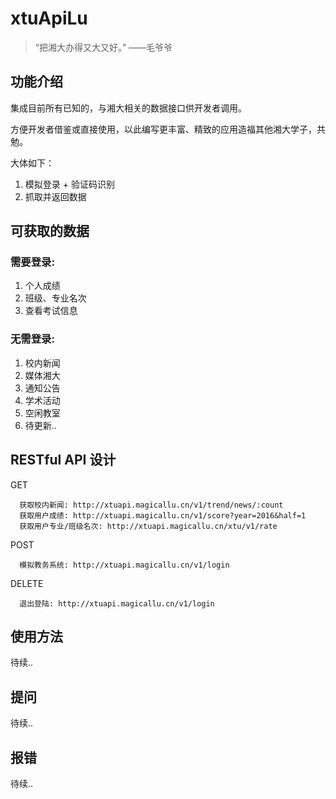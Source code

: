 # xtuApiLu

> “把湘大办得又大又好。” ——毛爷爷

## 功能介绍

集成目前所有已知的，与湘大相关的数据接口供开发者调用。

方便开发者借鉴或直接使用，以此编写更丰富、精致的应用造福其他湘大学子，共勉。

大体如下：
1. 模拟登录 + 验证码识别
2. 抓取并返回数据

## 可获取的数据

### 需要登录:
1. 个人成绩
2. 班级、专业名次
3. 查看考试信息

### 无需登录:
1. 校内新闻
2. 媒体湘大
3. 通知公告
4. 学术活动
5. 空闲教室
6. 待更新..

## RESTful API 设计

GET
```
  获取校内新闻: http://xtuapi.magicallu.cn/v1/trend/news/:count
  获取用户成绩: http://xtuapi.magicallu.cn/v1/score?year=2016&half=1
  获取用户专业/班级名次: http://xtuapi.magicallu.cn/xtu/v1/rate
```
POST
```
  模拟教务系统: http://xtuapi.magicallu.cn/v1/login
```
DELETE
```
  退出登陆: http://xtuapi.magicallu.cn/v1/login
```

## 使用方法

待续..

## 提问

待续..

## 报错

待续..

